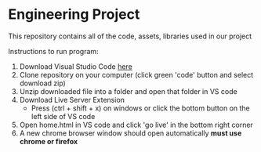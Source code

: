 # Engineering Project
This repository contains all of the code, assets, libraries used in our project  

Instructions to run program:
 1. Download Visual Studio Code [here](https://code.visualstudio.com/Download)
 1. Clone repository on your computer (click green 'code' button and select download zip)
 1. Unzip downloaded file into a folder and open that folder in VS code
 1. Download Live Server Extension
    * Press (ctrl + shift + x) on windows or click the bottom button on the left side of VS code  
 1. Open home.html in VS code and click 'go live' in the bottom right corner
 1. A new chrome browser window should open automatically 
 **must use chrome or firefox**
